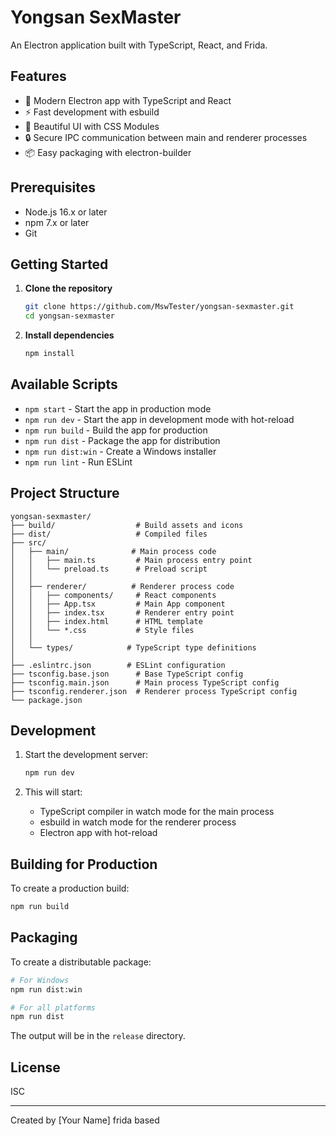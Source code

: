 # Yongsan SexMaster

An Electron application built with TypeScript, React, and Frida.

## Features

- 🚀 Modern Electron app with TypeScript and React
- ⚡ Fast development with esbuild
- 🎨 Beautiful UI with CSS Modules
- 🔒 Secure IPC communication between main and renderer processes
- 📦 Easy packaging with electron-builder

## Prerequisites

- Node.js 16.x or later
- npm 7.x or later
- Git

## Getting Started

1. **Clone the repository**
   ```bash
   git clone https://github.com/MswTester/yongsan-sexmaster.git
   cd yongsan-sexmaster
   ```

2. **Install dependencies**
   ```bash
   npm install
   ```

## Available Scripts

- `npm start` - Start the app in production mode
- `npm run dev` - Start the app in development mode with hot-reload
- `npm run build` - Build the app for production
- `npm run dist` - Package the app for distribution
- `npm run dist:win` - Create a Windows installer
- `npm run lint` - Run ESLint

## Project Structure

```
yongsan-sexmaster/
├── build/                  # Build assets and icons
├── dist/                   # Compiled files
├── src/
│   ├── main/              # Main process code
│   │   ├── main.ts         # Main process entry point
│   │   └── preload.ts      # Preload script
│   │
│   ├── renderer/          # Renderer process code
│   │   ├── components/     # React components
│   │   ├── App.tsx         # Main App component
│   │   ├── index.tsx       # Renderer entry point
│   │   ├── index.html      # HTML template
│   │   └── *.css           # Style files
│   │
│   └── types/            # TypeScript type definitions
│
├── .eslintrc.json        # ESLint configuration
├── tsconfig.base.json      # Base TypeScript config
├── tsconfig.main.json      # Main process TypeScript config
├── tsconfig.renderer.json  # Renderer process TypeScript config
└── package.json
```

## Development

1. Start the development server:
   ```bash
   npm run dev
   ```

2. This will start:
   - TypeScript compiler in watch mode for the main process
   - esbuild in watch mode for the renderer process
   - Electron app with hot-reload

## Building for Production

To create a production build:

```bash
npm run build
```

## Packaging

To create a distributable package:

```bash
# For Windows
npm run dist:win

# For all platforms
npm run dist
```

The output will be in the `release` directory.

## License

ISC

---

Created by [Your Name]
frida based
